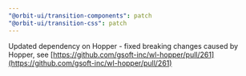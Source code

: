 ```yaml
---
"@orbit-ui/transition-components": patch
"@orbit-ui/transition-css": patch
---
```


Updated dependency on Hopper - fixed breaking changes caused by Hopper, see [https://github.com/gsoft-inc/wl-hopper/pull/261](https://github.com/gsoft-inc/wl-hopper/pull/261)
